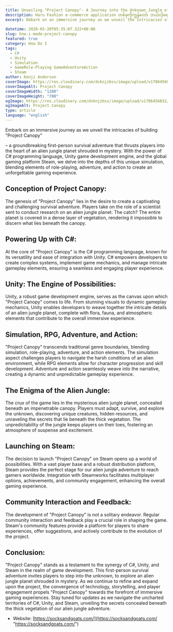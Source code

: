 ```yaml
---
title: Unveiling "Project Canopy"- A Journey into the Unknown Jungle of C#, Unity, and Steam
description: Haru Fashion e-commerce application တစ်ခုကိုကျွန်တော် ဘယ်လိုရေးခဲ့သလဲ
excerpt: Embark on an immersive journey as we unveil the intricacies of building "Project Canopy" – a groundbreaking first-person survival adventure that thrusts players into the heart of an alien jungle planet shrouded in mystery.
  
datetime: 2020-03-20T05:35:07.322+00:00
slug: how-i-made-project-canopy
featured: true
category: How Do I
tags:
  - C#
  - Unity
  - Simulation
  - GameRole-Playing GameAdventureAction 
  - Steam
author: Kenji Anderson
coverImage: https://res.cloudinary.com/dvknjzbss/image/upload/v1706456032/IMAGE/Annotation_2024-01-28_073141_yjvmbj.webp
coverImageAlt: Project Canopy
coverImageWidth: "1200"
coverImageHeight: "700"
ogImage: https://res.cloudinary.com/dvknjzbss/image/upload/v1706456032/IMAGE/Annotation_2024-01-28_073141_yjvmbj.webp
ogImageAlt: Project Canopy
type: article
language: "english"
---
```


Embark on an immersive journey as we unveil the intricacies of building "Project Canopy"

– a groundbreaking first-person survival adventure that thrusts players into the heart of an alien jungle planet shrouded in mystery. With the power of C# programming language, Unity game development engine, and the global gaming platform Steam, we delve into the depths of this unique simulation, blending elements of role-playing, adventure, and action to create an unforgettable gaming experience.

## Conception of Project Canopy:

The genesis of "Project Canopy" lies in the desire to create a captivating and challenging survival adventure. Players take on the role of a scientist sent to conduct research on an alien jungle planet. The catch? The entire planet is covered in a dense layer of vegetation, rendering it impossible to discern what lies beneath the canopy.

## Powering Up with C#:

At the core of "Project Canopy" is the C# programming language, known for its versatility and ease of integration with Unity. C# empowers developers to create complex systems, implement game mechanics, and manage intricate gameplay elements, ensuring a seamless and engaging player experience.

## Unity: The Engine of Possibilities:

Unity, a robust game development engine, serves as the canvas upon which "Project Canopy" comes to life. From stunning visuals to dynamic gameplay mechanics, Unity enables developers to weave together the intricate details of an alien jungle planet, complete with flora, fauna, and atmospheric elements that contribute to the overall immersive experience.

## Simulation, RPG, Adventure, and Action:

"Project Canopy" transcends traditional genre boundaries, blending simulation, role-playing, adventure, and action elements. The simulation aspect challenges players to navigate the harsh conditions of an alien environment, while RPG elements allow for character progression and skill development. Adventure and action seamlessly weave into the narrative, creating a dynamic and unpredictable gameplay experience.

## The Enigma of the Alien Jungle:

The crux of the game lies in the mysterious alien jungle planet, concealed beneath an impenetrable canopy. Players must adapt, survive, and explore the unknown, discovering unique creatures, hidden resources, and unraveling the secrets that lie beneath the thick vegetation. The unpredictability of the jungle keeps players on their toes, fostering an atmosphere of suspense and excitement.

## Launching on Steam:

The decision to launch "Project Canopy" on Steam opens up a world of possibilities. With a vast player base and a robust distribution platform, Steam provides the perfect stage for our alien jungle adventure to reach gamers worldwide. Integration with Steamworks facilitates multiplayer options, achievements, and community engagement, enhancing the overall gaming experience.

## Community Interaction and Feedback:

The development of "Project Canopy" is not a solitary endeavor. Regular community interaction and feedback play a crucial role in shaping the game. Steam's community features provide a platform for players to share experiences, offer suggestions, and actively contribute to the evolution of the project.

## Conclusion:

"Project Canopy" stands as a testament to the synergy of C#, Unity, and Steam in the realm of game development. This first-person survival adventure invites players to step into the unknown, to explore an alien jungle planet shrouded in mystery. As we continue to refine and expand upon the project, the convergence of technology, storytelling, and player engagement propels "Project Canopy" towards the forefront of immersive gaming experiences. Stay tuned for updates as we navigate the uncharted territories of C#, Unity, and Steam, unveiling the secrets concealed beneath the thick vegetation of our alien jungle adventure.

- Website: [https://socksandgoats.com/](https://socksandgoats.com/ "https://socksandgoats.com/")
